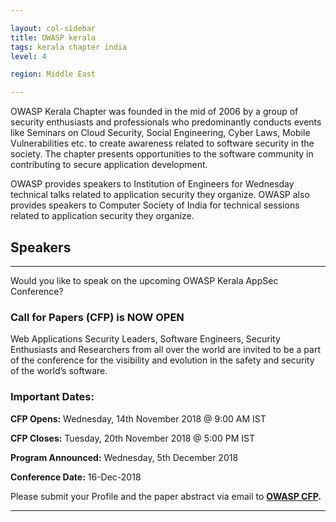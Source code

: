 ```yaml
---

layout: col-sidebar
title: OWASP kerala
tags: kerala chapter india
level: 4

region: Middle East

---
```


OWASP Kerala Chapter was founded in the mid of 2006 by a group of security enthusiasts and professionals who predominantly conducts events like Seminars on Cloud Security, Social Engineering, Cyber Laws, Mobile Vulnerabilities etc. to create awareness related to software security in the society. The chapter presents opportunities to the software community in contributing to secure application development.

OWASP provides speakers to Institution of Engineers for Wednesday technical talks related to application security they organize. OWASP also provides speakers to Computer Society of India for technical sessions related to application security they organize.

## Speakers
<hr>

Would you like to speak on the upcoming OWASP Kerala AppSec Conference?

### Call for Papers (CFP) is NOW OPEN

Web Applications Security Leaders, Software Engineers, Security Enthusiasts and Researchers from all over the world are invited to be a part of the conference for the visibility and evolution in the safety and security of the world’s software.


### Important Dates:

<strong>CFP Opens:</strong> Wednesday, 14th November 2018 @ 9:00 AM IST

<strong>CFP Closes:</strong> Tuesday, 20th November 2018 @ 5:00 PM IST

<strong>Program Announced:</strong> Wednesday, 5th December 2018

<strong>Conference Date:</strong> 16-Dec-2018


Please submit your Profile and the paper abstract via email to <strong>[OWASP CFP](mailto:owaspcfp@gmail.com).</strong>
<hr>